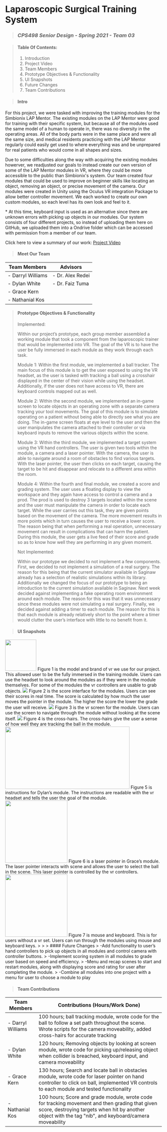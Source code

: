 # Laparoscopic Surgical Training System
> ### _CPS498 Senior Design - Spring 2021 - Team 03_

> #### Table Of Contents:
> 1. Introduction  
> 2. Project Video  
> 3. Team Members  
> 4. Prototype Objectives & Functionality  
> 5. UI Snapshots  
> 6. Future Changes  
> 7. Team Contributions  

> #### Intro
   For this project, we were tasked with improving the training modules for the Simbionix LAP Mentor. The existing modules on the LAP Mentor were good for training with their specific system, but because all of the modules used the same model of a human to operate in, there was no diversity in the operating areas. All of the body parts were in the same place and were all the same size, and medical residents practicing with the LAP Mentor regularly could easily get used to where everything was and be unprepared for real patients who would come in all shapes and sizes. 
   
   Due to some difficulties along the way with acquiring the existing modules howerver, we readjusted our goals to instead create our own version of some of the LAP Mentor modules in VR, where they could be more accessible to the public than Simbionix's system. Our team created four modules that could be used to improve on beginner skills like locating an object, removing an object, or precise movement of the camera. Our modules were created in Unity using the Oculus VR integration Package to allow better controller movement. We each worked to create our own custom modules, so each level has its own look and feel to it.
   
   \* At this time, keyboard input is used as an alternative since there are unknown errors with picking up objects in our modules.  Our system consists of four different projects, so instead of uploading them here on GitHub, we uploaded them into a Ondrive folder which can be accessed with permission from a member of our team. 

Click here to view a summary of our work: <a href="https://youtu.be/mgTneG63id8">Project Video</a>

> #### Meet Our Team
|   Team Members    |     Advisors     |
| ----------------- | ---------------- |
| - Darryl Williams | - Dr. Alex Redei |
| - Dylan White     | - Dr. Faiz Tuma  |
| - Grace Kern      |
| - Nathanial Kos   |

> #### Prototype Objectives & Functionality
> Implemented:
> 
> Within our project’s prototype, each group member assembled a working module that took a component from the laparoscopic trainer that would be implemented into VR. The goal of the VR is to have the user be fully immersed in each module as they work through each task. 
> 
> Module 1: Within the first module, we implemented a ball tracker. The main focus of this module is to get the user exposed to using the VR headset, as the user is tasked with tracking a ball using a crosshair displayed in the center of their vision while using the headset. Additionally, if the user does not have access to VR, there are keyboard controls mapped out as well. 
> 
> Module 2: Within the second module, we implemented an in-game screen to locate objects in an operating zone with a separate camera tracking your tool movements. The goal of this module is to simulate operating on a patient without being able to directly see what you are doing. The in-game screen floats at eye level to the user and then the user manipulates the camera attached to their controller or via keyboard inputs to remove the various objects within the scene. 
> 
> Module 3: Within the third module, we implemented a target system using the VR hand controllers. The user is given two tools within the module, a camera and a laser pointer. With the camera, the user is able to navigate around a room of obstacles to find various targets. With the laser pointer, the user then clicks on each target, causing the target to be hit and disappear and relocate to a different area within the room. 
> 
> Module 4: Within the fourth and final module, we created a score and grading system. The user uses a floating display to view the workspace and they again have access to control a camera and a prod. The prod is used to destroy 3 targets located within the scene and the user must manipulate the camera in order to locate each target. While the user carries out this task, they are given points based on the movement of the camera. The more movement results in more points which in turn causes the user to receive a lower score. The reason being that when performing a real operation, unnecessary movement can result in complications that can harm the patient. During this module, the user gets a live feed of their score and grade so as to know how well they are performing in any given moment. 
> 
> Not Implemented: 
> 
> Within our prototype we decided to not implement a few components. First, we decided to not implement a simulation of a real surgery. The reason for this being that the current simulator available in Saginaw already has a selection of realistic simulations within its library. Additionally we changed the focus of our prototype to being an introduction to the current simulation available in Saginaw. Next week decided against implementing a fake operating room environment around each module. The reason for this was that it was unnecessary since these modules were not simulating a real surgery. Finally, we decided against adding a timer to each module. The reason for this is that each module is already relatively short to the point where a timer would clutter the user’s interface with little to no benefit from it.




> #### UI Snapshots
<img src = "https://user-images.githubusercontent.com/45323165/116798099-5b758700-aaba-11eb-96bd-451b475f14da.png"  width="100" height="100"> 
 Figure 1 is the model and brand of vr we use for our project. This allowed user to be the fully immersed in the training module. Users can use the headset to look around the modules as if they were in the module themselves. For some of the modules the vr controllers are usable to grab objects. 


<img src = "https://user-images.githubusercontent.com/45323165/116798727-a2667b00-aac0-11eb-9693-f84bf0a68d09.png">
Figure 2 is the score interface for the modules. Users can see their scores in real time. The score is calculated by how much the user moves the pointer in the module. The higher the score the lower the grade the user will receive. 

<img src  = "https://user-images.githubusercontent.com/45323165/116798978-e22e6200-aac2-11eb-9ff4-dd142f810d21.png"> 
Figure 3 is the vr screen for the module. Users can use the screen to navigate through the module without looking at the scene itself. 

<img src ="https://user-images.githubusercontent.com/45323165/116799276-f889ed00-aac5-11eb-8415-a6c132fbece6.png">
Figure 4 is the cross-hairs. The cross-hairs give the user a sense of how well they are tracking the ball in the module. 

<img src ="https://user-images.githubusercontent.com/45323165/116799482-bc578c00-aac7-11eb-80ad-1ef70cd1fd6e.png" width="400" height="200">
Figure 5 is instructions for Dylan’s module. The instructions are readable with the vr headset and tells the user the goal of the module. 


<img src ="https://user-images.githubusercontent.com/45323165/116799730-d80f6200-aac8-11eb-80d7-42a474181098.png" width="200" height="200">
Figure 6 is a laser pointer in Grace’s module. The laser pointer interacts with scene and allows the user to select the ball in the scene. This laser pointer is controlled by the vr controllers. 

<img src="https://user-images.githubusercontent.com/45323165/116800015-3a696200-aacb-11eb-9963-63020db2b573.png" width="200" height="200">
Figure 7 is mouse and keyboard. This is for users without a vr set. Users can run through the modules using mouse and keyboard keys. 
>    
>    
> #### Future Changes    
> -Add functionality to user’s hand controllers to pick up objects in all modules and control camera with controller buttons.     
> -Implement scoring system in all modules to grade user based on speed and efficiency.     
> -Menu and recap scenes to start and restart modules, along with displaying score and rating for user after completing the module.     
> -Combine all modules into one project with a menu for user to choose a module to play    


> #### Team Contributions
|   Team Members    |   Contributions (Hours/Work Done)   |
| ----------------- | ----------------- |
| - Darryl Williams | 100 hours; ball tracking module, wrote code for the ball to follow a set path throughout the scene. Wrote scripts for the camera moveability, added cross-hairs for accurate tracking  |
| - Dylan White     | 120 hours; Removing objects by looking at screen module, wrote code for picking up/releasing object when collider is breached, keyboard input, and camera moveability |
| - Grace Kern      | 130 hours; Search and locate ball in obstacles module, wrote code for laser pointer on hand controller to click on ball, implemented VR controls to each module and tested functionality |                  |
| - Nathanial Kos   | 100 hours; Score and grade module, wrote code for tracking movement and then grading that given score, destroying targets when hit by another object with the tag "nib", and keyboard/camera moveability |
